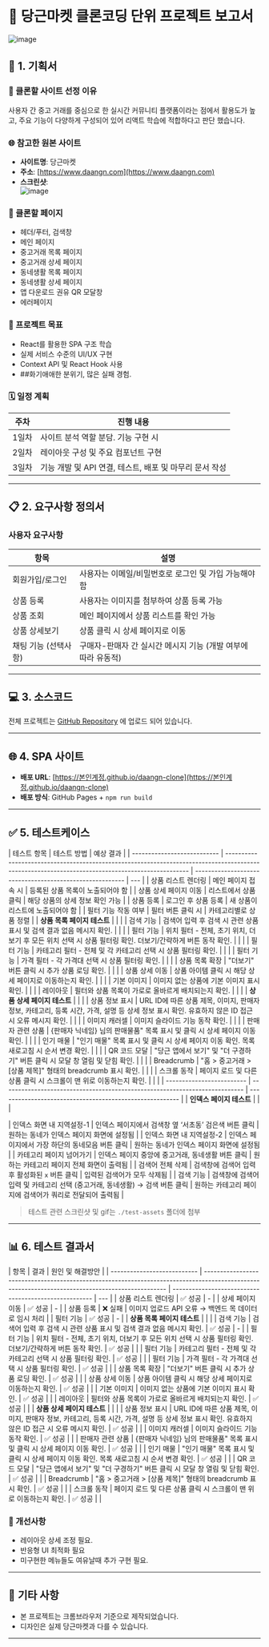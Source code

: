 # 🧾 당근마켓 클론코딩 단위 프로젝트 보고서

![image](https://github.com/user-attachments/assets/26f6657f-149a-4a00-9040-0833c96281f1)

## 📝 1. 기획서

### 📌 클론할 사이트 선정 이유

사용자 간 중고 거래를 중심으로 한 실시간 커뮤니티 플랫폼이라는 점에서 활용도가 높고, 주요 기능이 다양하게 구성되어 있어 리액트 학습에 적합하다고 판단 했습니다.

### 🌐 참고한 원본 사이트

- **사이트명**: 당근마켓
- **주소**: [https://www.daangn.com](https://www.daangn.com)
- **스크린샷**:  
  ![image](https://github.com/user-attachments/assets/742129fe-c47e-4301-9a63-cf0ca1364f26)

### 📄 클론할 페이지

- 헤더/푸터, 검색창
- 메인 페이지
- 중고거래 목록 페이지
- 중고거래 상세 페이지
- 동네생활 목록 페이지
- 동네생활 상세 페이지
- 앱 다운로드 권유 QR 모달창
- 에러페이지

### 🎯 프로젝트 목표

- React를 활용한 SPA 구조 학습
- 실제 서비스 수준의 UI/UX 구현
- Context API 및 React Hook 사용
- ##화기애애한 분위기, 많은 실패 경험.

### 🗓 일정 계획

| 주차  | 진행 내용                                               |
| ----- | ------------------------------------------------------- |
| 1일차 | 사이트 분석 역할 분담. 기능 구현 시                     |
| 2일차 | 레이아웃 구성 및 주요 컴포넌트 구현                     |
| 3일차 | 기능 개발 및 API 연결, 테스트, 배포 및 마무리 문서 작성 |

---

## 📋 2. 요구사항 정의서

### 사용자 요구사항

| 항목                 | 설명                                                          |
| -------------------- | ------------------------------------------------------------- |
| 회원가입/로그인      | 사용자는 이메일/비밀번호로 로그인 및 가입 가능해야 함         |
| 상품 등록            | 사용자는 이미지를 첨부하여 상품 등록 가능                     |
| 상품 조회            | 메인 페이지에서 상품 리스트를 확인 가능                       |
| 상품 상세보기        | 상품 클릭 시 상세 페이지로 이동                               |
| 채팅 기능 (선택사항) | 구매자-판매자 간 실시간 메시지 기능 (개발 여부에 따라 유동적) |

---

## 💻 3. 소스코드

전체 프로젝트는 [GitHub Repository](https://github.com/hoyoungleee/react-procject) 에 업로드 되어 있습니다.

---

## 🌐 4. SPA 사이트

- **배포 URL**: [https://본인계정.github.io/daangn-clone](https://본인계정.github.io/daangn-clone)
- **배포 방식**: GitHub Pages + `npm run build`

---

## ✅ 5. 테스트케이스

| 테스트 항목                 | 테스트 방법                                                                                                                                      | 예상 결과                                                |
| --------------------------- | ------------------------------------------------------------------------------------------------------------------------------------------------ | -------------------------------------------------------- | --- |
| 상품 리스트 렌더링          | 메인 페이지 접속 시                                                                                                                              | 등록된 상품 목록이 노출되어야 함                         |
| 상품 상세 페이지 이동       | 리스트에서 상품 클릭                                                                                                                             | 해당 상품의 상세 정보 확인 가능                          |
| 상품 등록                   | 로그인 후 상품 등록                                                                                                                              | 새 상품이 리스트에 노출되어야 함                         |
| 필터 기능 작동 여부         | 필터 버튼 클릭 시                                                                                                                                | 카테고리별로 상품 정렬                                   |
| **상품 목록 페이지 테스트** |                                                                                                                                                  |                                                          |
| 검색 기능                   | 검색어 입력 후 검색 시 관련 상품 표시 및 검색 결과 없음 메시지 확인.                                                                             |                                                          |     |
| 필터 기능                   | 위치 필터 - 전체, 초기 위치, 더보기 후 모든 위치 선택 시 상품 필터링 확인. 더보기/간략하게 버튼 동작 확인.                                       |                                                          |     |
| 필터 기능                   | 카테고리 필터 - 전체 및 각 카테고리 선택 시 상품 필터링 확인.                                                                                    |                                                          |     |
| 필터 기능                   | 가격 필터 - 각 가격대 선택 시 상품 필터링 확인.                                                                                                  |                                                          |     |
| 상품 목록 확장              | "더보기" 버튼 클릭 시 추가 상품 로딩 확인.                                                                                                       |                                                          |     |
| 상품 상세 이동              | 상품 아이템 클릭 시 해당 상세 페이지로 이동하는지 확인.                                                                                          |                                                          |     |
| 기본 이미지                 | 이미지 없는 상품에 기본 이미지 표시 확인.                                                                                                        |                                                          |     |
| 레이아웃                    | 필터와 상품 목록이 가로로 올바르게 배치되는지 확인.                                                                                              |                                                          |     |
| **상품 상세 페이지 테스트** |                                                                                                                                                  |                                                          |
| 상품 정보 표시              | URL ID에 따른 상품 제목, 이미지, 판매자 정보, 카테고리, 등록 시간, 가격, 설명 등 상세 정보 표시 확인. 유효하지 않은 ID 접근 시 오류 메시지 확인. |                                                          |     |
| 이미지 캐러셀               | 이미지 슬라이드 기능 동작 확인.                                                                                                                  |                                                          |     |
| 판매자 관련 상품            | {판매자 닉네임} 님의 판매물품" 목록 표시 및 클릭 시 상세 페이지 이동 확인.                                                                       |                                                          |     |
| 인기 매물                   | "인기 매물" 목록 표시 및 클릭 시 상세 페이지 이동 확인. 목록 새로고침 시 순서 변경 확인.                                                         |                                                          |     |
| QR 코드 모달                | "당근 앱에서 보기" 및 "더 구경하기" 버튼 클릭 시 모달 창 열림 및 닫힘 확인.                                                                      |                                                          |     |
| Breadcrumb                  | "홈 > 중고거래 > [상품 제목]" 형태의 breadcrumb 표시 확인.                                                                                       |                                                          |     |
| 스크롤 동작                 | 페이지 로드 및 다른 상품 클릭 시 스크롤이 맨 위로 이동하는지 확인.                                                                               |                                                          |     |
| -------------------------   | ---------------------------------------------------------------------------                                                                      | -------------------------------------------------------- |
| **인덱스 페이지 테스트**    |                                                                                                                                                  |                                                          |

| 인덱스 화면 내 지역설정-1 | 인덱스 페이지에서 검색창 옆 ‘서초동’ 검은색 버튼 클릭 | 원하는 동네가 인덱스 페이지 화면에 설정됨 |
| 인덱스 화면 내 지역설정-2 | 인덱스 페이지에서 가장 하단의 동네모음 버튼 클릭 | 원하는 동네가 인덱스 페이지 화면에 설정됨 |
| 카테고리 페이지 넘어가기 | 인덱스 페이지 중앙에 중고거래, 동네생활 버튼 클릭 | 원하는 카테고리 페이지 전체 화면이 출력됨 |
| 검색어 전체 삭제 | 검색창에 검색어 입력 후 활성화된 `x` 버튼 클릭 | 입력된 검색어가 모두 삭제됨 |
| 검색 기능 | 검색창에 검색어 입력 및 카테고리 선택 (중고거래, 동네생활) → 검색 버튼 클릭 | 원하는 카테고리 페이지에 검색어가 쿼리로 전달되어 출력됨 |

> 테스트 관련 스크린샷 및 gif는 `./test-assets` 폴더에 첨부

---

## 📊 6. 테스트 결과서

| 항목                        | 결과                                                                                                                                             | 원인 및 해결방안                                      |
| --------------------------- | ------------------------------------------------------------------------------------------------------------------------------------------------ | ----------------------------------------------------- | --- |
| 상품 리스트 렌더링          | ✅ 성공                                                                                                                                          | -                                                     |
| 상세 페이지 이동            | ✅ 성공                                                                                                                                          | -                                                     |
| 상품 등록                   | ❌ 실패                                                                                                                                          | 이미지 업로드 API 오류 → 백엔드 목 데이터로 임시 처리 |
| 필터 기능                   | ✅ 성공                                                                                                                                          | -                                                     |
| **상품 목록 페이지 테스트** |                                                                                                                                                  |                                                       |
| 검색 기능                   | 검색어 입력 후 검색 시 관련 상품 표시 및 검색 결과 없음 메시지 확인.                                                                             | ✅ 성공                                               | -   |
| 필터 기능                   | 위치 필터 - 전체, 초기 위치, 더보기 후 모든 위치 선택 시 상품 필터링 확인. 더보기/간략하게 버튼 동작 확인.                                       | ✅ 성공                                               |     |
| 필터 기능                   | 카테고리 필터 - 전체 및 각 카테고리 선택 시 상품 필터링 확인.                                                                                    | ✅ 성공                                               |     |
| 필터 기능                   | 가격 필터 - 각 가격대 선택 시 상품 필터링 확인.                                                                                                  | ✅ 성공                                               |     |
| 상품 목록 확장              | "더보기" 버튼 클릭 시 추가 상품 로딩 확인.                                                                                                       | ✅ 성공                                               |     |
| 상품 상세 이동              | 상품 아이템 클릭 시 해당 상세 페이지로 이동하는지 확인.                                                                                          | ✅ 성공                                               |     |
| 기본 이미지                 | 이미지 없는 상품에 기본 이미지 표시 확인.                                                                                                        | ✅ 성공                                               |     |
| 레이아웃                    | 필터와 상품 목록이 가로로 올바르게 배치되는지 확인.                                                                                              | ✅ 성공                                               |     |
| **상품 상세 페이지 테스트** |                                                                                                                                                  |                                                       |
| 상품 정보 표시              | URL ID에 따른 상품 제목, 이미지, 판매자 정보, 카테고리, 등록 시간, 가격, 설명 등 상세 정보 표시 확인. 유효하지 않은 ID 접근 시 오류 메시지 확인. | ✅ 성공                                               |     |
| 이미지 캐러셀               | 이미지 슬라이드 기능 동작 확인.                                                                                                                  | ✅ 성공                                               |     |
| 판매자 관련 상품            | {판매자 닉네임} 님의 판매물품" 목록 표시 및 클릭 시 상세 페이지 이동 확인.                                                                       | ✅ 성공                                               |     |
| 인기 매물                   | "인기 매물" 목록 표시 및 클릭 시 상세 페이지 이동 확인. 목록 새로고침 시 순서 변경 확인.                                                         | ✅ 성공                                               |     |
| QR 코드 모달                | "당근 앱에서 보기" 및 "더 구경하기" 버튼 클릭 시 모달 창 열림 및 닫힘 확인.                                                                      | ✅ 성공                                               |     |
| Breadcrumb                  | "홈 > 중고거래 > [상품 제목]" 형태의 breadcrumb 표시 확인.                                                                                       | ✅ 성공                                               |     |
| 스크롤 동작                 | 페이지 로드 및 다른 상품 클릭 시 스크롤이 맨 위로 이동하는지 확인.                                                                               | ✅ 성공                                               |     |

### 📌 개선사항

- 레이아웃 상세 조정 필요.
- 반응형 UI 최적화 필요
- 미구현한 메뉴들도 여유날때 추가 구현 필요.

---

## 📮 기타 사항

- 본 프로젝트는 크롬브라우저 기준으로 제작되었습니다.
- 디자인은 실제 당근마켓과 다를 수 있습니다.

---
